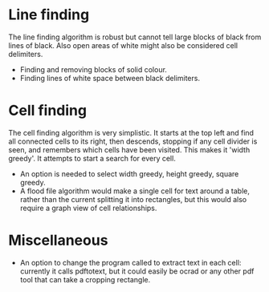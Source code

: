 Line finding
============

The line finding algorithm is robust but cannot tell large blocks
of black from lines of black. Also open areas of white might also
be considered cell delimiters.

 * Finding and removing blocks of solid colour.
 * Finding lines of white space between black delimiters.

Cell finding
============

The cell finding algorithm is very simplistic. It starts at the top
left and find all connected cells to its right, then descends,
stopping if any cell divider is seen, and remembers which cells
have been visited. This makes it 'width greedy'. It attempts to
start a search for every cell.

* An option is needed to select width greedy, height greedy, square greedy.
* A flood file algorithm would make a single cell for text around
a table, rather than the current splitting it into rectangles, but
this would also require a graph view of cell relationships.

Miscellaneous
=============

* An option to change the program called to extract text in each
cell: currently it calls pdftotext, but it could easily be ocrad
or any other pdf tool that can take a cropping rectangle.


